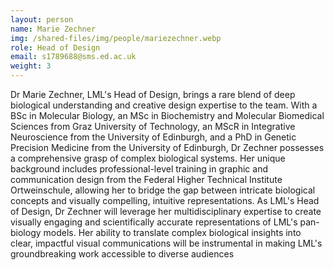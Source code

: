 ```yaml
---
layout: person
name: Marie Zechner
img: /shared-files/img/people/mariezechner.webp
role: Head of Design
email: s1789688@sms.ed.ac.uk 
weight: 3
---
```

Dr Marie Zechner, LML's Head of Design, brings a rare blend of deep biological understanding and creative design expertise to the team. With a BSc in Molecular Biology, an MSc in Biochemistry and Molecular Biomedical Sciences from Graz University of Technology, an MScR in Integrative Neuroscience from the University of Edinburgh, and a PhD in Genetic Precision Medicine from the University of Edinburgh, Dr Zechner possesses a comprehensive grasp of complex biological systems. Her unique background includes professional-level training in graphic and communication design from the Federal Higher Technical Institute Ortweinschule, allowing her to bridge the gap between intricate biological concepts and visually compelling, intuitive representations. As LML's Head of Design, Dr Zechner will leverage her multidisciplinary expertise to create visually engaging and scientifically accurate representations of LML's pan-biology models. Her ability to translate complex biological insights into clear, impactful visual communications will be instrumental in making LML's groundbreaking work accessible to diverse audiences
